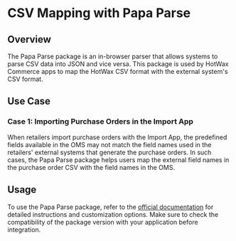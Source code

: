 # CSV Mapping with Papa Parse

## Overview

The Papa Parse package is an in-browser parser that allows systems to parse CSV data into JSON and vice versa. This package is used by HotWax Commerce apps to map the HotWax CSV format with the external system's CSV format.

## Use Case

### Case 1: Importing Purchase Orders in the Import App

When retailers import purchase orders with the Import App, the predefined fields available in the OMS may not match the field names used in the retailers' external systems that generate the purchase orders. In such cases, the Papa Parse package helps users map the external field names in the purchase order CSV with the field names in the OMS.

## Usage

To use the Papa Parse package, refer to the [official documentation](https://www.papaparse.com/docs) for detailed instructions and customization options. Make sure to check the compatibility of the package version with your application before integration.
